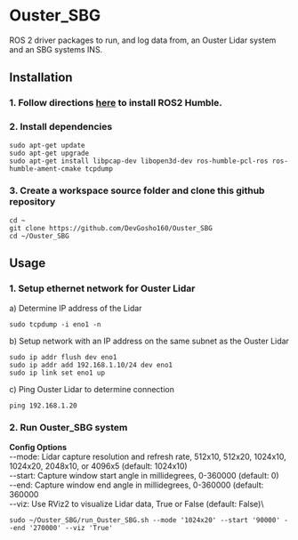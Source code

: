 # Ouster_SBG
ROS 2 driver packages to run, and log data from, an Ouster Lidar system and an SBG systems INS.

## Installation
### 1. Follow directions [here](https://docs.ros.org/en/humble/Installation.html) to install ROS2 Humble.
### 2. Install dependencies
```
sudo apt-get update
sudo apt-get upgrade
sudo apt-get install libpcap-dev libopen3d-dev ros-humble-pcl-ros ros-humble-ament-cmake tcpdump
```
### 3. Create a workspace source folder and clone this github repository
```
cd ~
git clone https://github.com/DevGosho160/Ouster_SBG
cd ~/Ouster_SBG
```
## Usage
### 1. Setup ethernet network for Ouster Lidar
a) Determine IP address of the Lidar
```
sudo tcpdump -i eno1 -n
```
b) Setup network with an IP address on the same subnet as the Ouster Lidar
```
sudo ip addr flush dev eno1
sudo ip addr add 192.168.1.10/24 dev eno1
sudo ip link set eno1 up
```
c) Ping Ouster Lidar to determine connection
```
ping 192.168.1.20
```
### 2. Run Ouster_SBG system
**Config Options**\
--mode: Lidar capture resolution and refresh rate, 512x10, 512x20, 1024x10, 1024x20, 2048x10, or 4096x5 (default: 1024x10)\
--start: Capture window start angle in millidegrees, 0-360000 (default: 0)\
--end: Capture window end angle in millidegrees, 0-360000 (default: 360000\
--viz: Use RViz2 to visualize Lidar data, True or False (default: False)\
```
sudo ~/Ouster_SBG/run_Ouster_SBG.sh --mode '1024x20' --start '90000' --end '270000' --viz 'True'
```

